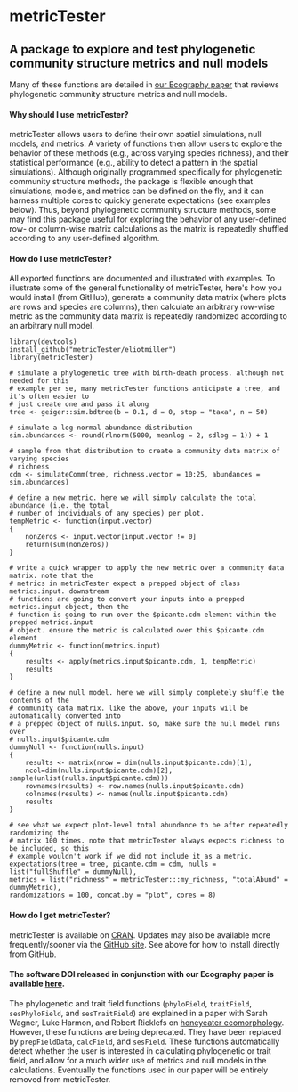 # metricTester
## A package to explore and test phylogenetic community structure metrics and null models

Many of these functions are detailed in [our Ecography paper](http://onlinelibrary.wiley.com/doi/10.1111/ecog.02070/abstract) that reviews phylogenetic community structure metrics and null models.

#### Why should I use metricTester?
metricTester allows users to define their own spatial simulations, null models, and metrics. A variety of functions then allow users to explore the behavior of these methods (e.g., across varying species richness), and their statistical performance (e.g., ability to detect a pattern in the spatial simulations). Although originally programmed specifically for phylogenetic community structure methods, the package is flexible enough that simulations, models, and metrics can be defined on the fly, and it can harness multiple cores to quickly generate expectations (see examples below). Thus, beyond phylogenetic community structure methods, some may find this package useful for exploring the behavior of any user-defined row- or column-wise matrix calculations as the matrix is repeatedly shuffled according to any user-defined algorithm.

#### How do I use metricTester?
All exported functions are documented and illustrated with examples. To illustrate some of the general functionality of metricTester, here's how you would install (from GitHub), generate a community data matrix (where plots are rows and species are columns), then calculate an arbitrary row-wise metric as the community data matrix is repeatedly randomized according to an arbitrary null model.

```
library(devtools)
install_github("metricTester/eliotmiller")
library(metricTester)

# simulate a phylogenetic tree with birth-death process. although not needed for this
# example per se, many metricTester functions anticipate a tree, and it's often easier to
# just create one and pass it along
tree <- geiger::sim.bdtree(b = 0.1, d = 0, stop = "taxa", n = 50)

# simulate a log-normal abundance distribution
sim.abundances <- round(rlnorm(5000, meanlog = 2, sdlog = 1)) + 1

# sample from that distribution to create a community data matrix of varying species 
# richness
cdm <- simulateComm(tree, richness.vector = 10:25, abundances = sim.abundances)

# define a new metric. here we will simply calculate the total abundance (i.e. the total
# number of individuals of any species) per plot.
tempMetric <- function(input.vector)
{
	nonZeros <- input.vector[input.vector != 0]
	return(sum(nonZeros))
}

# write a quick wrapper to apply the new metric over a community data matrix. note that the 
# metrics in metricTester expect a prepped object of class metrics.input. downstream
# functions are going to convert your inputs into a prepped metrics.input object, then the
# function is going to run over the $picante.cdm element within the prepped metrics.input
# object. ensure the metric is calculated over this $picante.cdm element
dummyMetric <- function(metrics.input)
{
	results <- apply(metrics.input$picante.cdm, 1, tempMetric)
	results
}

# define a new null model. here we will simply completely shuffle the contents of the
# community data matrix. like the above, your inputs will be automatically converted into
# a prepped object of nulls.input. so, make sure the null model runs over 
# nulls.input$picante.cdm
dummyNull <- function(nulls.input)
{
	results <- matrix(nrow = dim(nulls.input$picante.cdm)[1],
	ncol=dim(nulls.input$picante.cdm)[2], sample(unlist(nulls.input$picante.cdm)))
	rownames(results) <- row.names(nulls.input$picante.cdm)
	colnames(results) <- names(nulls.input$picante.cdm)
	results
}

# see what we expect plot-level total abundance to be after repeatedly randomizing the
# matrix 100 times. note that metricTester always expects richness to be included, so this
# example wouldn't work if we did not include it as a metric.
expectations(tree = tree, picante.cdm = cdm, nulls = list("fullShuffle" = dummyNull),
metrics = list("richness" = metricTester:::my_richness, "totalAbund" = dummyMetric),
randomizations = 100, concat.by = "plot", cores = 8)
```

#### How do I get metricTester?
metricTester is available on [CRAN](https://cran.r-project.org/web/packages/metricTester/index.html). Updates may also be available more frequently/sooner via the [GitHub site](https://github.com/eliotmiller/metricTester/). See above for how to install directly from GitHub.

#### The software DOI released in conjunction with our Ecography paper is available [here](https://zenodo.org/badge/latestdoi/21050/eliotmiller/metricTester).

The phylogenetic and trait field functions (`phyloField`, `traitField`, `sesPhyloField`, and `sesTraitField`) are explained in a paper with Sarah Wagner, Luke Harmon, and Robert Ricklefs on [honeyeater ecomorphology](http://www.biorxiv.org/content/early/2015/12/14/034389). However, these functions are being deprecated. They have been replaced by `prepFieldData`, `calcField`, and `sesField`. These functions automatically detect whether the user is interested in calculating phylogenetic or trait field, and allow for a much wider use of metrics and null models in the calculations. Eventually the functions used in our paper will be entirely removed from metricTester.
